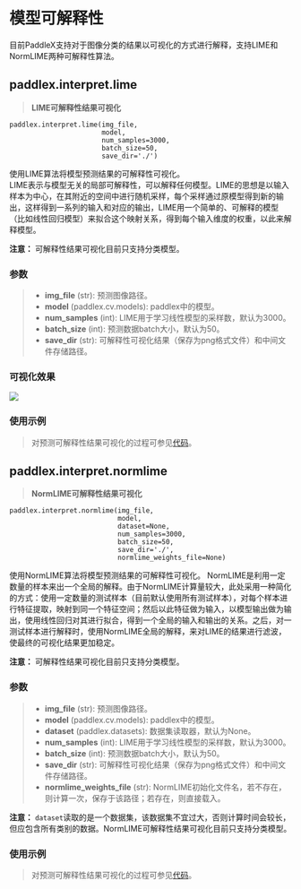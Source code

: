 # 模型可解释性

目前PaddleX支持对于图像分类的结果以可视化的方式进行解释，支持LIME和NormLIME两种可解释性算法。

## paddlex.interpret.lime
> **LIME可解释性结果可视化**  
```
paddlex.interpret.lime(img_file,
                       model,
                       num_samples=3000,
                       batch_size=50,
                       save_dir='./')
```
使用LIME算法将模型预测结果的可解释性可视化。  
LIME表示与模型无关的局部可解释性，可以解释任何模型。LIME的思想是以输入样本为中心，在其附近的空间中进行随机采样，每个采样通过原模型得到新的输出，这样得到一系列的输入和对应的输出，LIME用一个简单的、可解释的模型（比如线性回归模型）来拟合这个映射关系，得到每个输入维度的权重，以此来解释模型。  

**注意：** 可解释性结果可视化目前只支持分类模型。

### 参数
>* **img_file** (str): 预测图像路径。
>* **model** (paddlex.cv.models): paddlex中的模型。
>* **num_samples** (int): LIME用于学习线性模型的采样数，默认为3000。
>* **batch_size** (int): 预测数据batch大小，默认为50。
>* **save_dir** (str): 可解释性可视化结果（保存为png格式文件）和中间文件存储路径。

### 可视化效果

![](./docs/gui/images/LIME.png)

### 使用示例

> 对预测可解释性结果可视化的过程可参见[代码](https://github.com/PaddlePaddle/PaddleX/tree/release/1.3/tutorials/interpret/lime.py)。


## paddlex.interpret.normlime
> **NormLIME可解释性结果可视化**  
```
paddlex.interpret.normlime(img_file,
                           model,
                           dataset=None,
                           num_samples=3000,
                           batch_size=50,
                           save_dir='./',
                           normlime_weights_file=None)
```
使用NormLIME算法将模型预测结果的可解释性可视化。
NormLIME是利用一定数量的样本来出一个全局的解释。由于NormLIME计算量较大，此处采用一种简化的方式：使用一定数量的测试样本（目前默认使用所有测试样本），对每个样本进行特征提取，映射到同一个特征空间；然后以此特征做为输入，以模型输出做为输出，使用线性回归对其进行拟合，得到一个全局的输入和输出的关系。之后，对一测试样本进行解释时，使用NormLIME全局的解释，来对LIME的结果进行滤波，使最终的可视化结果更加稳定。

**注意：** 可解释性结果可视化目前只支持分类模型。

### 参数
>* **img_file** (str): 预测图像路径。
>* **model** (paddlex.cv.models): paddlex中的模型。
>* **dataset** (paddlex.datasets): 数据集读取器，默认为None。
>* **num_samples** (int): LIME用于学习线性模型的采样数，默认为3000。
>* **batch_size** (int): 预测数据batch大小，默认为50。
>* **save_dir** (str): 可解释性可视化结果（保存为png格式文件）和中间文件存储路径。
>* **normlime_weights_file** (str): NormLIME初始化文件名，若不存在，则计算一次，保存于该路径；若存在，则直接载入。

**注意：** `dataset`读取的是一个数据集，该数据集不宜过大，否则计算时间会较长，但应包含所有类别的数据。NormLIME可解释性结果可视化目前只支持分类模型。
### 使用示例
> 对预测可解释性结果可视化的过程可参见[代码](https://github.com/PaddlePaddle/PaddleX/tree/release/1.3/tutorials/interpret/normlime.py)。
